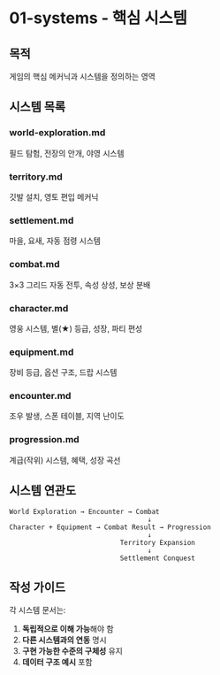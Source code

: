 # 01-systems - 핵심 시스템

## 목적
게임의 핵심 메커닉과 시스템을 정의하는 영역

## 시스템 목록

### world-exploration.md
필드 탐험, 전장의 안개, 야영 시스템

### territory.md
깃발 설치, 영토 편입 메커닉

### settlement.md
마을, 요새, 자동 점령 시스템

### combat.md
3×3 그리드 자동 전투, 속성 상성, 보상 분배

### character.md
영웅 시스템, 별(★) 등급, 성장, 파티 편성

### equipment.md
장비 등급, 옵션 구조, 드랍 시스템

### encounter.md
조우 발생, 스폰 테이블, 지역 난이도

### progression.md
계급(작위) 시스템, 혜택, 성장 곡선

## 시스템 연관도

```
World Exploration → Encounter → Combat
                                   ↓
Character + Equipment → Combat Result → Progression
                                   ↓
                            Territory Expansion
                                   ↓
                            Settlement Conquest
```

## 작성 가이드

각 시스템 문서는:
1. **독립적으로 이해 가능**해야 함
2. **다른 시스템과의 연동** 명시
3. **구현 가능한 수준의 구체성** 유지
4. **데이터 구조 예시** 포함
